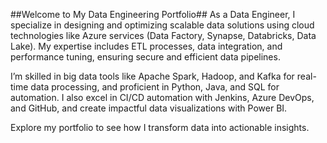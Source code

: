 ##Welcome to My Data Engineering Portfolio##
As a Data Engineer, I specialize in designing and optimizing scalable data solutions using cloud technologies like Azure services (Data Factory, Synapse, Databricks, Data Lake). My expertise includes ETL processes, data integration, and performance tuning, ensuring secure and efficient data pipelines.

I’m skilled in big data tools like Apache Spark, Hadoop, and Kafka for real-time data processing, and proficient in Python, Java, and SQL for automation. I also excel in CI/CD automation with Jenkins, Azure DevOps, and GitHub, and create impactful data visualizations with Power BI.

Explore my portfolio to see how I transform data into actionable insights. 
